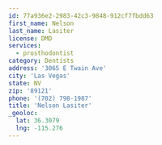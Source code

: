 ```yaml
---
id: 77a936e2-2983-42c3-9848-912cf7fbdd63
first_name: Nelson
last_name: Lasiter
license: DMD
services:
  - prosthodontist
category: Dentists
address: '3065 E Twain Ave'
city: 'Las Vegas'
state: NV
zip: '89121'
phone: '(702) 798-1987'
title: 'Nelson Lasiter'
_geoloc:
  lat: 36.3079
  lng: -115.276
---
```

